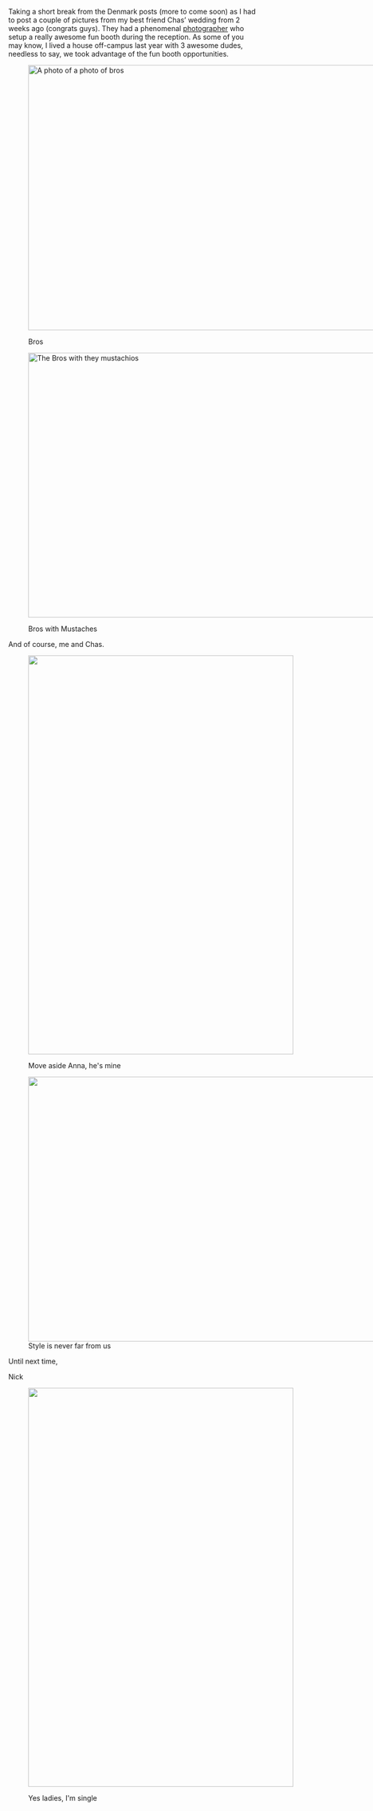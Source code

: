 Taking a short break from the Denmark posts (more to come soon) as I had to post a couple of pictures from my best friend Chas&#8217; wedding from 2 weeks ago (congrats guys). They had a phenomenal <a title="Stacy Able Photography" href="http://www.stacyable.com/" target="_blank">photographer</a> who setup a really awesome fun booth during the reception. As some of you may know, I lived a house off-campus last year with 3 awesome dudes, needless to say, we took advantage of the fun booth opportunities.<figure id="attachment_31" style="width: 800px" class="wp-caption aligncenter">

[<img class="size-full wp-image-31" title="Photo of bros" src="http://www.nickrobison.com/wp-content/uploads/2012/01/funbooth-56-of-90.jpg" alt="A photo of a photo of bros" width="800" height="532" srcset="https://www.nickrobison.com/wp-content/uploads/2012/01/funbooth-56-of-90.jpg 800w, https://www.nickrobison.com/wp-content/uploads/2012/01/funbooth-56-of-90-300x199.jpg 300w, https://www.nickrobison.com/wp-content/uploads/2012/01/funbooth-56-of-90-451x300.jpg 451w" sizes="(max-width: 800px) 100vw, 800px" />][1]<figcaption class="wp-caption-text">Bros</figcaption></figure> 

<figure id="attachment_33" style="width: 800px" class="wp-caption aligncenter">

[<img class="size-full wp-image-33" title="Men with Mustaches" src="http://www.nickrobison.com/wp-content/uploads/2012/01/funbooth-62-of-90.jpg" alt="The Bros with they mustachios" width="800" height="531" srcset="https://www.nickrobison.com/wp-content/uploads/2012/01/funbooth-62-of-90.jpg 800w, https://www.nickrobison.com/wp-content/uploads/2012/01/funbooth-62-of-90-300x199.jpg 300w, https://www.nickrobison.com/wp-content/uploads/2012/01/funbooth-62-of-90-451x300.jpg 451w" sizes="(max-width: 800px) 100vw, 800px" />][2]<figcaption class="wp-caption-text">Bros with Mustaches</figcaption></figure> 

And of course, me and Chas.<figure id="attachment_35" style="width: 532px" class="wp-caption aligncenter">

[<img class="size-full wp-image-35" title="Nick and Chas, love for ever" src="http://www.nickrobison.com/wp-content/uploads/2012/01/anna-chas-415-of-539.jpg" alt="" width="532" height="800" srcset="https://www.nickrobison.com/wp-content/uploads/2012/01/anna-chas-415-of-539.jpg 532w, https://www.nickrobison.com/wp-content/uploads/2012/01/anna-chas-415-of-539-199x300.jpg 199w" sizes="(max-width: 532px) 100vw, 532px" />][3]<figcaption class="wp-caption-text">Move aside Anna, he's mine</figcaption></figure> <figure id="attachment_32" style="width: 800px" class="wp-caption aligncenter">[<img class="size-full wp-image-32" title="We look good" src="http://www.nickrobison.com/wp-content/uploads/2012/01/funbooth-60-of-90.jpg" alt="" width="800" height="531" srcset="https://www.nickrobison.com/wp-content/uploads/2012/01/funbooth-60-of-90.jpg 800w, https://www.nickrobison.com/wp-content/uploads/2012/01/funbooth-60-of-90-300x199.jpg 300w, https://www.nickrobison.com/wp-content/uploads/2012/01/funbooth-60-of-90-451x300.jpg 451w" sizes="(max-width: 800px) 100vw, 800px" />][4]<figcaption class="wp-caption-text">Style is never far from us</figcaption></figure> 



Until next time,

Nick<figure id="attachment_30" style="width: 532px" class="wp-caption aligncenter">

[<img class="size-full wp-image-30" title="Boots with the fur" src="http://www.nickrobison.com/wp-content/uploads/2012/01/anna-chas-479-of-539.jpg" alt="" width="532" height="800" srcset="https://www.nickrobison.com/wp-content/uploads/2012/01/anna-chas-479-of-539.jpg 532w, https://www.nickrobison.com/wp-content/uploads/2012/01/anna-chas-479-of-539-199x300.jpg 199w" sizes="(max-width: 532px) 100vw, 532px" />][5]<figcaption class="wp-caption-text">Yes ladies, I'm single</figcaption></figure>

[1]: http://www.nickrobison.com/wp-content/uploads/2012/01/funbooth-56-of-90.jpg
[2]: http://www.nickrobison.com/wp-content/uploads/2012/01/funbooth-62-of-90.jpg
[3]: http://www.nickrobison.com/wp-content/uploads/2012/01/anna-chas-415-of-539.jpg
[4]: http://www.nickrobison.com/wp-content/uploads/2012/01/funbooth-60-of-90.jpg
[5]: http://www.nickrobison.com/wp-content/uploads/2012/01/anna-chas-479-of-539.jpg